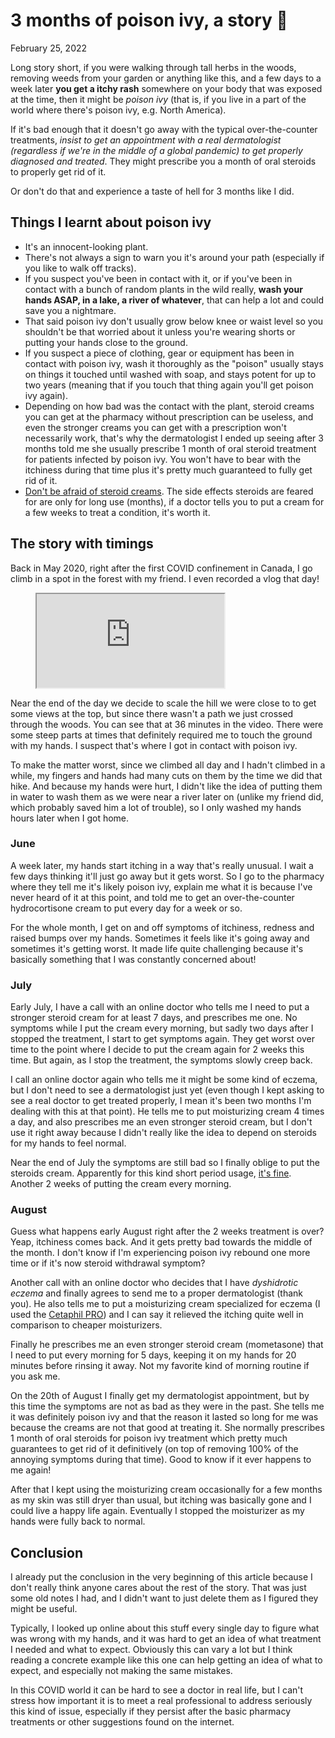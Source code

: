 # 3 months of poison ivy, a story 🌿
February 25, 2022

Long story short, if you were walking through tall herbs in the woods,
removing weeds from your garden or anything like this, and a few days to
a week later **you get a itchy rash** somewhere on your body that was
exposed at the time, then it might be *poison ivy* (that is, if you live
in a part of the world where there's poison ivy, e.g. North America).

If it's bad enough that it doesn't go away with the typical
over-the-counter treatments, *insist to get an appointment with a real
dermatologist (regardless if we're in the middle of a global pandemic)
to get properly diagnosed and treated*. They might prescribe you a month
of oral steroids to properly get rid of it.

Or don't do that and experience a taste of hell for 3 months like I did.

## Things I learnt about poison ivy

* It's an innocent-looking plant.
* There's not always a sign to warn you it's around your path
  (especially if you like to walk off tracks).
* If you suspect you've been in contact with it, or if you've been in
  contact with a bunch of random plants in the wild really, **wash your
  hands ASAP, in a lake, a river of whatever**, that can help a lot and
  could save you a nightmare.
* That said poison ivy don't usually grow below knee or waist level so
  you shouldn't be that worried about it unless you're wearing shorts or
  putting your hands close to the ground.
* If you suspect a piece of clothing, gear or equipment has been in
  contact with poison ivy, wash it thoroughly as the "poison" usually
  stays on things it touched until washed with soap, and stays potent
  for up to two years (meaning that if you touch that thing again you'll
  get poison ivy again).
* Depending on how bad was the contact with the plant, steroid creams
  you can get at the pharmacy without prescription can be useless, and
  even the stronger creams you can get with a prescription won't
  necessarily work, that's why the dermatologist I ended up seeing after
  3 months told me she usually prescribe 1 month of oral steroid
  treatment for patients infected by poison ivy. You won't have to bear
  with the itchiness during that time plus it's pretty much guaranteed
  to fully get rid of it.
* [Don't be afraid of steroid creams](https://www.doc2us.com/are-steroid-creams-harmful-the-unfounded-fear).
  The side effects steroids are feared for are only for long use
  (months), if a doctor tells you to put a cream for a few weeks to
  treat a condition, it's worth it.

## The story with timings

Back in May 2020, right after the first COVID confinement in Canada, I
go climb in a spot in the forest with my friend. I even recorded a vlog
that day!

<figure class="video">
  <iframe src="https://www.youtube.com/embed/A7YC15AVGow" allowfullscreen></iframe>
</figure>

Near the end of the day we decide to scale the hill we were close to to
get some views at the top, but since there wasn't a path we just crossed
through the woods. You can see that at 36 minutes in the video. There
were some steep parts at times that definitely required me to touch the
ground with my hands. I suspect that's where I got in contact with
poison ivy.

To make the matter worst, since we climbed all day and I hadn't climbed
in a while, my fingers and hands had many cuts on them by the time we
did that hike. And because my hands were hurt, I didn't like the idea of
putting them in water to wash them as we were near a river later on
(unlike my friend did, which probably saved him a lot of trouble), so I
only washed my hands hours later when I got home.

### June

A week later, my hands start itching in a way that's really unusual. I
wait a few days thinking it'll just go away but it gets worst. So I go
to the pharmacy where they tell me it's likely poison ivy, explain me
what it is because I've never heard of it at this point, and told me to
get an over-the-counter hydrocortisone cream to put every day for a week
or so.

For the whole month, I get on and off symptoms of itchiness, redness and
raised bumps over my hands. Sometimes it feels like it's going away and
sometimes it's getting worst. It made life quite challenging because
it's basically something that I was constantly concerned about!

### July

Early July, I have a call with an online doctor who tells me I need to
put a stronger steroid cream for at least 7 days, and prescribes me one.
No symptoms while I put the cream every morning, but sadly two days
after I stopped the treatment, I start to get symptoms again. They
get worst over time to the point where I decide to put the cream again
for 2 weeks this time. But again, as I stop the treatment, the symptoms
slowly creep back.

I call an online doctor again who tells me it might be some kind of
eczema, but I don't need to see a dermatologist just yet (even though I
kept asking to see a real doctor to get treated properly, I mean it's
been two months I'm dealing with this at that point). He tells me to put
moisturizing cream 4 times a day, and also prescribes me an even
stronger steroid cream, but I don't use it right away because I didn't
really like the idea to depend on steroids for my hands to feel normal.

Near the end of July the symptoms are still bad so I finally oblige to
put the steroids cream. Apparently for this kind short period usage,
[it's fine](https://www.doc2us.com/are-steroid-creams-harmful-the-unfounded-fear).
Another 2 weeks of putting the cream every morning.

### August

Guess what happens early August right after the 2 weeks treatment is
over? Yeap, itchiness comes back. And it gets pretty bad towards the
middle of the month. I don't know if I'm experiencing poison ivy rebound
one more time or if it's now steroid withdrawal symptom?

Another call with an online doctor who decides that I have *dyshidrotic
eczema* and finally agrees to send me to a proper dermatologist (thank
you). He also tells me to put a moisturizing cream specialized for
eczema (I used the [Cetaphil PRO](https://www.cetaphil.ca/product/cetaphil-pro-restoraderm-eczema-soothing-moisturizer))
and I can say it relieved the itching quite well in comparison to
cheaper moisturizers.

Finally he prescribes me an even stronger steroid cream
(mometasone) that I need to put every morning for 5 days, keeping it on
my hands for 20 minutes before rinsing it away. Not my favorite kind of
morning routine if you ask me.

On the 20th of August I finally get my dermatologist appointment, but by
this time the symptoms are not as bad as they were in the past. She
tells me it was definitely poison ivy and that the reason it lasted so
long for me was because the creams are not that good at treating it. She
normally prescribes 1 month of oral steroids for poison ivy treatment
which pretty much guarantees to get rid of it definitively (on top of
removing 100% of the annoying symptoms during that time). Good to know
if it ever happens to me again!

After that I kept using the moisturizing cream occasionally for a few
months as my skin was still dryer than usual, but itching was basically
gone and I could live a happy life again. Eventually I stopped the
moisturizer as my hands were fully back to normal.

## Conclusion

I already put the conclusion in the very beginning of this article
because I don't really think anyone cares about the rest of the story.
That was just some old notes I had, and I didn't want to just delete
them as I figured they might be useful.

Typically, I looked up online about this stuff every single day to
figure what was wrong with my hands, and it was hard to get an idea of
what treatment I needed and what to expect. Obviously this can vary a
lot but I think reading a concrete example like this one can help
getting an idea of what to expect, and especially not making the same
mistakes.

In this COVID world it can be hard to see a doctor in real life, but I
can't stress how important it is to meet a real professional to address
seriously this kind of issue, especially if they persist after the basic
pharmacy treatments or other suggestions found on the internet.
